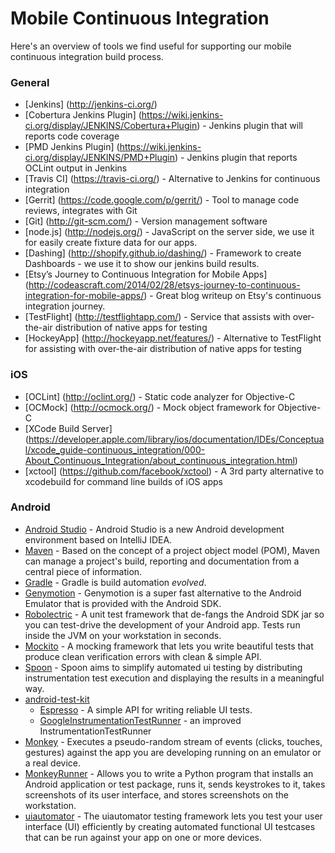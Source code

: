 Mobile Continuous Integration
===========================
Here's an overview of tools we find useful for supporting our mobile continuous integration build process.

### General
* [Jenkins] (http://jenkins-ci.org/)
* [Cobertura Jenkins Plugin] (https://wiki.jenkins-ci.org/display/JENKINS/Cobertura+Plugin) - Jenkins plugin that will reports code coverage
* [PMD Jenkins Plugin] (https://wiki.jenkins-ci.org/display/JENKINS/PMD+Plugin) - Jenkins plugin that reports OCLint output in Jenkins
* [Travis CI] (https://travis-ci.org/) - Alternative to Jenkins for continuous integration
* [Gerrit] (https://code.google.com/p/gerrit/) - Tool to manage code reviews, integrates with Git
* [Git] (http://git-scm.com/) - Version management software
* [node.js] (http://nodejs.org/) - JavaScript on the server side, we use it for easily create fixture data for our apps.
* [Dashing] (http://shopify.github.io/dashing/) - Framework to create Dashboards - we use it to show our jenkins build results.
* [Etsy’s Journey to Continuous Integration for Mobile Apps] (http://codeascraft.com/2014/02/28/etsys-journey-to-continuous-integration-for-mobile-apps/) - Great blog writeup on Etsy's continuous integration journey.
* [TestFlight] (http://testflightapp.com/) - Service that assists with over-the-air distribution of native apps for testing
* [HockeyApp] (http://hockeyapp.net/features/) - Alternative to TestFlight for assisting with over-the-air distribution of native apps for testing

### iOS
* [OCLint] (http://oclint.org/) - Static code analyzer for Objective-C
* [OCMock] (http://ocmock.org/) - Mock object framework for Objective-C
* [XCode Build Server] (https://developer.apple.com/library/ios/documentation/IDEs/Conceptual/xcode_guide-continuous_integration/000-About_Continuous_Integration/about_continuous_integration.html)
* [xctool] (https://github.com/facebook/xctool) - A 3rd party alternative to xcodebuild for command line builds of iOS apps

### Android

* [Android Studio](http://developer.android.com/sdk/installing/studio.html) - Android Studio is a new Android development environment based on IntelliJ IDEA.
* [Maven](http://maven.apache.org/) - Based on the concept of a project object model (POM), Maven can manage a project's build, reporting and documentation from a central piece of information.
* [Gradle](http://www.gradle.org/) - Gradle is build automation *evolved*.
* [Genymotion](http://www.genymotion.com/) - Genymotion is a super fast alternative to the Android Emulator that is provided with the Android SDK.
* [Robolectric](http://robolectric.org/) - A unit test framework that de-fangs the Android SDK jar so you can test-drive the development of your Android app. Tests run inside the JVM on your workstation in seconds.
* [Mockito](https://code.google.com/p/mockito/) - A mocking framework that lets you write beautiful tests that produce clean verification errors with clean & simple API.
* [Spoon](https://github.com/square/spoon) - Spoon aims to simplify automated ui testing by distributing instrumentation test execution and displaying the results in a meaningful way.
* [android-test-kit](https://code.google.com/p/android-test-kit/)
    * [Espresso](https://code.google.com/p/android-test-kit/wiki/Espresso) - A simple API for writing reliable UI tests.
    * [GoogleInstrumentationTestRunner](https://code.google.com/p/android-test-kit/wiki/GoogleInstrumentationTestRunner) - an improved InstrumentationTestRunner
* [Monkey](https://developer.android.com/tools/help/monkey.html) - Executes a pseudo-random stream of events (clicks, touches, gestures) against the app you are developing running on an emulator or a real device.
* [MonkeyRunner](https://developer.android.com/tools/help/monkeyrunner_concepts.html) - Allows you to write a Python program that installs an Android application or test package, runs it, sends keystrokes to it, takes screenshots of its user interface, and stores screenshots on the workstation.
* [uiautomator](https://developer.android.com/tools/help/uiautomator/index.html) - The uiautomator testing framework lets you test your user interface (UI) efficiently by creating automated functional UI testcases that can be run against your app on one or more devices.
